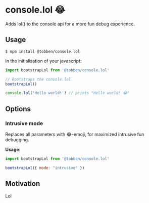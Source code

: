 # console.lol 😂
Adds lol() to the console api for a more fun debug experience.

## Usage

```
$ npm install @tobben/console.lol
```

In the initialisation of your javascript:

```js
import bootstrapLol from '@tobben/console.lol'

// Bootstraps the console.lol
bootstrapLol()

console.lol('Hello world!') // prints "Hello world! 😂"
```

## Options
### Intrusive mode

Replaces all parameters with 😂-emoji, for maximized intrusive fun debugging. 

**Usage:** 
```js
import bootstrapLol from '@tobben/console.lol'

bootstrapLol({ mode: "intrusive" })
```
## Motivation
Lol
